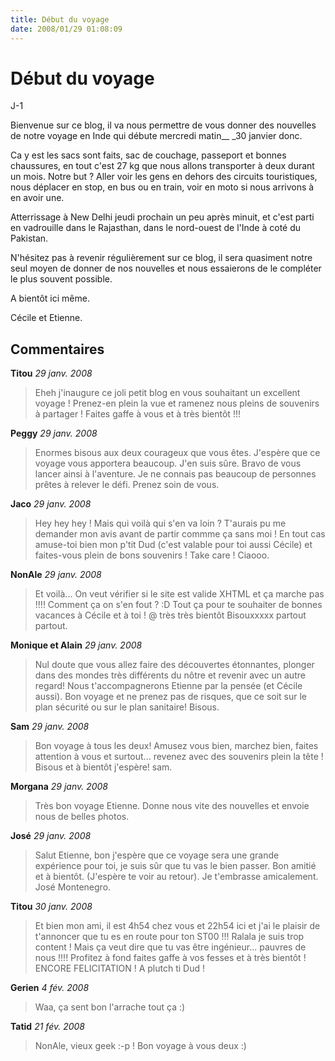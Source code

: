 ```yaml
---
title: Début du voyage
date: 2008/01/29 01:08:09
---
```


# Début du voyage

J-1

Bienvenue sur ce blog, il va nous permettre de vous donner des nouvelles de notre voyage en Inde qui débute mercredi matin__ _30 janvier donc.

Ca y est les sacs sont faits, sac de couchage, passeport et bonnes chaussures, en tout c'est 27 kg que nous allons transporter à deux durant un mois. Notre but ? Aller voir les gens en dehors des circuits touristiques, nous déplacer en stop, en bus ou en train, voir en moto si nous arrivons à en avoir une.

Atterrissage à New Delhi jeudi prochain un peu après minuit, et c'est parti en vadrouille dans le Rajasthan, dans le nord-ouest de l'Inde à coté du Pakistan.

N'hésitez pas à revenir régulièrement sur ce blog, il sera quasiment notre seul moyen de donner de nos nouvelles et nous essaierons de le compléter le plus souvent possible.

A bientôt ici même.

Cécile et Etienne.

## Commentaires

__Titou__ _29 janv. 2008_
> Eheh j'inaugure ce joli petit blog en vous souhaitant un excellent voyage ! Prenez-en plein la vue et ramenez nous pleins de souvenirs à partager ! Faites gaffe à vous et à très bientôt !!!

__Peggy__ _29 janv. 2008_
> Enormes bisous aux deux courageux que vous êtes. J'espère que ce voyage vous apportera beaucoup. J'en suis sûre. Bravo de vous lancer ainsi à l'aventure. Je ne connais pas beaucoup de personnes prêtes à relever le défi. Prenez soin de vous.

__Jaco__ _29 janv. 2008_
> Hey hey hey !
Mais qui voilà qui s'en va loin ? T'aurais pu me demander mon avis avant de partir commme ça sans moi !
En tout cas amuse-toi bien mon p'tit Dud (c'est valable pour toi aussi Cécile) et faites-vous plein de bons souvenirs !
Take care !
Ciaooo.

__NonAle__ _29 janv. 2008_
> Et voilà... On veut vérifier si le site est valide XHTML et ça marche pas !!!! Comment ça on s'en fout ? :D
Tout ça pour te souhaiter de bonnes vacances à Cécile et à toi !
@ très très bientôt
Bisouxxxxx partout partout.

__Monique et Alain__ _29 janv. 2008_
> Nul doute que vous allez faire des découvertes étonnantes, plonger dans des mondes très différents du nôtre et revenir avec un autre regard! Nous t'accompagnerons Etienne par la pensée (et Cécile aussi). Bon voyage et ne prenez pas de risques, que ce soit sur le plan sécurité ou sur le plan sanitaire!
Bisous.

__Sam__ _29 janv. 2008_
> Bon voyage à tous les deux!
Amusez vous bien, marchez bien, faites attention à vous et surtout... revenez avec des souvenirs plein la tête !
Bisous et à bientôt j'espère!
sam.

__Morgana__ _29 janv. 2008_
> Très bon voyage Etienne. Donne nous vite des nouvelles et envoie nous de belles photos.

__José__ _29 janv. 2008_
> Salut Etienne, bon j'espère que ce voyage sera une grande expérience pour toi, je suis sûr que tu vas le bien passer.
Bon amitié et à bientôt. (J'espère te voir au retour).
Je t'embrasse amicalement. José Montenegro.

__Titou__ _30 janv. 2008_
> Et bien mon ami, il est 4h54 chez vous et 22h54 ici et j'ai le plaisir de t'annoncer que tu es en route pour ton ST00 !!! Ralala je suis trop content ! Mais ça veut dire que tu vas être ingénieur... pauvres de nous !!!! Profitez à fond faites gaffe à vos fesses et à très bientôt ! ENCORE FELICITATION ! A plutch ti Dud !

__Gerien__ _4 fév. 2008_
> Waa, ça sent bon l'arrache tout ça :)

__Tatid__ _21 fév. 2008_
> NonAle, vieux geek :-p !
Bon voyage à vous deux :)

